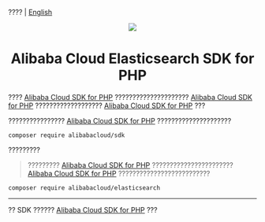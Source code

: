 ???? | [English](./README-EN.md)

<p align="center">
<a href=" https://www.aliyun.com"><img src="https://aliyunsdk-pages.alicdn.com/icons/Aliyun.svg"></a>
</p>

<h1 align="center">Alibaba Cloud Elasticsearch SDK for PHP</h1>

???? [Alibaba Cloud SDK for PHP][sdk] ????????????????????? [Alibaba Cloud SDK for PHP][sdk] ??????????????????? [Alibaba Cloud SDK for PHP][sdk] ???

???????????????? [Alibaba Cloud SDK for PHP][sdk] ?????????????????????
```
composer require alibabacloud/sdk
```

?????????
> ????????? [Alibaba Cloud SDK for PHP][sdk] ??????????????????????? [Alibaba Cloud SDK for PHP][sdk] ??????????????????????????
```
composer require alibabacloud/elasticsearch
```

***
?? SDK ?????? [Alibaba Cloud SDK for PHP][sdk] ???

[sdk]: https://github.com/aliyun/openapi-sdk-php
